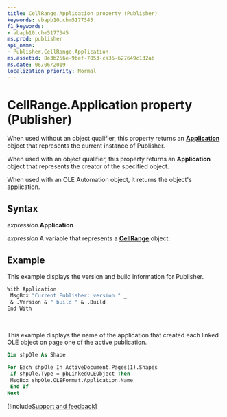 ```yaml
---
title: CellRange.Application property (Publisher)
keywords: vbapb10.chm5177345
f1_keywords:
- vbapb10.chm5177345
ms.prod: publisher
api_name:
- Publisher.CellRange.Application
ms.assetid: 8e3b256e-9bef-7053-ca35-627649c132ab
ms.date: 06/06/2019
localization_priority: Normal
---
```



# CellRange.Application property (Publisher)

When used without an object qualifier, this property returns an **[Application](Publisher.Application.md)** object that represents the current instance of Publisher. 

When used with an object qualifier, this property returns an **Application** object that represents the creator of the specified object. 

When used with an OLE Automation object, it returns the object's application.


## Syntax

_expression_.**Application**

_expression_ A variable that represents a **[CellRange](Publisher.CellRange.md)** object.


## Example

This example displays the version and build information for Publisher.

```vb
With Application 
 MsgBox "Current Publisher: version " _ 
 & .Version & " build " & .Build 
End With
```

<br/>

This example displays the name of the application that created each linked OLE object on page one of the active publication.

```vb
Dim shpOle As Shape 
 
For Each shpOle In ActiveDocument.Pages(1).Shapes 
 If shpOle.Type = pbLinkedOLEObject Then 
 MsgBox shpOle.OLEFormat.Application.Name 
 End If 
Next
```

[!include[Support and feedback](~/includes/feedback-boilerplate.md)]